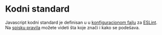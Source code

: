 # Kodni standard

Javascript kodni standard je definisan u u [konfiguracionom fajlu](.eslintrc) za [ESLint](https://eslint.org/). Na [spisku pravila](https://eslint.org/docs/rules/) možete videti šta koje znači i kako se podešava.
